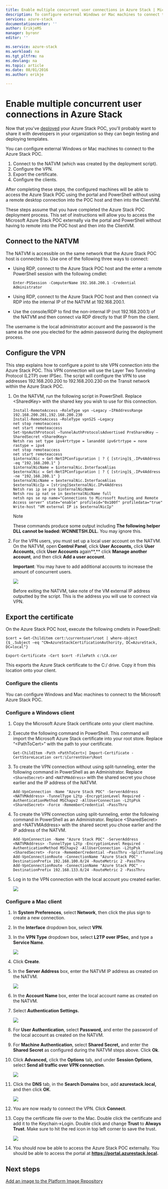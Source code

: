 ```yaml
---
title: Enable multiple concurrent user connections in Azure Stack | Microsoft Azure
description: To configure external Windows or Mac machines to connect to the Azure Stack POC, follow these steps.
services: azure-stack
documentationcenter: ''
author: ErikjeMS
manager: byronr
editor: ''

ms.service: azure-stack
ms.workload: na
ms.tgt_pltfrm: na
ms.devlang: na
ms.topic: article
ms.date: 08/01/2016
ms.author: erikje

---
```

# Enable multiple concurrent user connections in Azure Stack
Now that you've [deployed](azure-stack-run-powershell-script.md) your Azure Stack POC, you'll probably want to share it with developers in your organization so they can begin testing and deploying templates.

You can configure external Windows or Mac machines to connect to the Azure Stack POC.

1. Connect to the NATVM (which was created by the deployment script).
2. Configure the VPN.
3. Export the certificate.
4. Configure the clients.

After completing these steps, the configured machines will be able to access the Azure Stack POC using the portal and PowerShell without using a remote desktop connection into the POC host and then into the ClientVM.

These steps assume that you have completed the Azure Stack POC deployment process. This set of instructions will allow you to access the Microsoft Azure Stack POC externally via the portal and PowerShell without having to remote into the POC host and then into the ClientVM.

## Connect to the NATVM
The NATVM is accessible on the same network that the Azure Stack POC host is connected to. Use one of the following three ways to connect:

* Using RDP, connect to the Azure Stack POC host and the enter a remote PowerShell session with the following cmdlet:
  
      Enter-PSSession -ComputerName 192.168.200.1 -Credential Administrator
* Using RDP, connect to the Azure Stack POC host and then connect via RDP into the internal IP of the NATVM at 192.168.200.1.
* Use the console/RDP to find the non-internal IP (not 192.168.200.1) of the NATVM and then connect via RDP directly to that IP from the client.

The username is the local administrator account and the password is the same as the one you elected for the admin password during the deployment process.

## Configure the VPN
This step explains how to configure a point to site VPN connection into the Azure Stack POC. This VPN connection will use the Layer Two Tunneling Protocol (L2TP) over IPSec. The script will configure the VPN to use addresses 192.168.200.200 to 192.168.200.230 on the Transit network within the Azure Stack POC.

1. On the NATVM, run the following script in PowerShell. Replace \<SharedKey\> with the shared key you wish to use for this connection.
   
       Install-RemoteAccess –RoleType vpn –Legacy –IPAddressRange 192.168.200.201,192.168.200.230
       Install-RemoteAccess –RoleType vpnS2S –Legacy
       net stop remoteaccess
       net start remoteaccess
       Set-VpnAuthProtocol –TunnelAuthProtocolsAdvertised PreSharedKey –SharedSecret <SharedKey>
       Netsh ras set type ipv4rtrtype = lananddd ipv6rtrtype = none rastype = ipv4
       net stop remoteaccess
       net start remoteaccess
       $internalNic = Get-NetIPConfiguration | ? { [string]$_.IPv4Address -eq "192.168.200.1" }
       $internalNicName = $internalNic.InterfaceAlias
       $externalNic = Get-NetIPConfiguration | ? { [string]$_.IPv4Address -ne "192.168.200.1" }
       $externalNicName = $externalNic.InterfaceAlias
       $externalNicIp = [string]$externalNic.IPv4Address
       Netsh ras ip se pre $internalNicName
       Netsh rou ip nat se in $externalNicName full
       netsh nps se np name="Connections to Microsoft Routing and Remote Access server" state="enable" profileid="0x100f" profiledata="true"
       Write-host "VM external IP is $externalNicIp"
   
   > [!NOTE]
   > These commands produce some output including **The following helper DLL cannot be loaded: WCNNETSH.DLL.** You may ignore this.
   > 
   > 
2. For the VPN users, you must set up a local user account on the NATVM. On the NATVM, open **Control Panel**, click **User Accounts,** click **User Accounts,** click **User Accounts** again**,** click **Manage another account**, and then click **Add a user account**.
   
   **Important**: You may have to add additional accounts to increase the amount of concurrent users.
   
   ![](media/azure-stack-enable-multiple-concurrent-users/image1.png)
   
   Before exiting the NATVM, take note of the VM external IP address outputted by the script. This is the address you will use to connect via VPN.

## Export the certificate
On the Azure Stack POC host, execute the following cmdlets in PowerShell:

    $cert = Get-Childitem cert:\currentuser\root | where-object {$_.Subject –eq "CN=AzureStackCertificationAuthority, DC=AzureStack, DC=local"}

    Export-Certificate -Cert $cert -FilePath c:\CA.cer


This exports the Azure Stack certificate to the C:/ drive. Copy it from this location onto your client.

### Configure the clients
You can configure Windows and Mac machines to connect to the Microsoft Azure Stack POC.

### Configure a Windows client
1. Copy the Microsoft Azure Stack certificate onto your client machine.
2. Execute the following command in PowerShell. This command will import the Microsoft Azure Stack certificate into your root store. Replace “\<PathToCert\>” with the path to your certificate.
   
       Get-ChildItem -Path <PathToCert>| Import-Certificate -CertStoreLocation cert:\CurrentUser\Root
3. To create the VPN connection without using split-tunneling, enter the following command in PowerShell as an Administrator. Replace `<SharedSecret>` and `<NATVMAddress>` with the shared secret you chose earlier and the IP address of the NATVM.
   
       Add-VpnConnection -Name "Azure Stack POC" -ServerAddress <NATVMAddress> -TunnelType L2tp -EncryptionLevel Required -AuthenticationMethod MSChapv2 -AllUserConnection -L2tpPsk <SharedSecret> -Force -RememberCredential –PassThru
4. To create the VPN connection using split-tunneling, enter the following command in PowerShell as an Administrator. Replace \<SharedSecret\> and \<NATVMAddress\> with the shared secret you chose earlier and the IP address of the NATVM.
   
       Add-VpnConnection -Name "Azure Stack POC" -ServerAddress <NATVMAddress> -TunnelType L2tp -EncryptionLevel Required -AuthenticationMethod MSChapv2 -AllUserConnection -L2tpPsk <SharedSecret> -Force -RememberCredential –PassThru –SplitTunneling
       Add-VpnConnectionRoute -ConnectionName "Azure Stack POC" -DestinationPrefix 192.168.100.0/24 -RouteMetric 2 -PassThru
       Add-VpnConnectionRoute -ConnectionName "Azure Stack POC" -DestinationPrefix 192.168.133.0/24 -RouteMetric 2 -PassThru
5. Log in to the VPN connection with the local account you created earlier.
   
   ![](media/azure-stack-enable-multiple-concurrent-users/image2.png)

### Configure a Mac client
1. In **System Preferences**, select **Network**, then click the plus sign to create a new connection.
2. In the **Interface** dropdown box, select **VPN**.
3. In the **VPN Type** dropdown box, select **L2TP over IPSec**, and type a **Service Name**.
   
   ![](media/azure-stack-enable-multiple-concurrent-users/image3.png)
4. Click **Create**.
5. In the **Server Address** box, enter the NATVM IP address as created on the NATVM.
   
   ![](media/azure-stack-enable-multiple-concurrent-users/image4.png)
6. In the **Account Name** box, enter the local account name as created on the NATVM.
7. Select **Authentication Settings.**
   
   ![](media/azure-stack-enable-multiple-concurrent-users/image5.png)
8. For **User Authentication**, select **Password,** and enter the password of the local account as created on the NATVM.
9. For **Machine Authentication**, select **Shared Secret,** and enter the **Shared Secret** as configured during the NATVM steps above. Click **Ok**.
10. Click **Advanced,** click the **Options** tab, and under **Session Options**, select **Send all traffic over VPN connection**.
    
    ![](media/azure-stack-enable-multiple-concurrent-users/image6.png)
11. Click the **DNS** tab, in the **Search Domains** box, add **azurestack.local,** and then click **OK**.
    
    ![](media/azure-stack-enable-multiple-concurrent-users/image7.png)
12. You are now ready to connect the VPN. Click **Connect**.
13. Copy the certificate file over to the Mac. Double click the certificate and add it to the Keychain->Login. Double click and change **Trust** to **Always Trust**. Make sure to hit the red icon in top left corner to save the trust.
    
    ![](media/azure-stack-enable-multiple-concurrent-users/image8.png)
14. You should now be able to access the Azure Stack POC externally. You should be able to access the portal at **https://portal.azurestack.local.**

## Next steps
[Add an image to the Platform Image Repository](azure-stack-add-image-pir.md)

